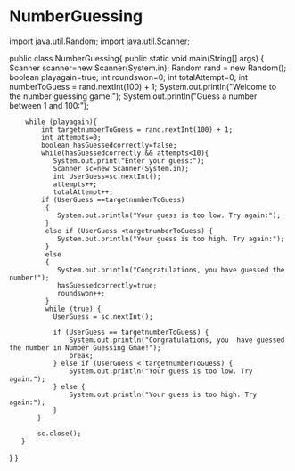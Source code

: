 # NumberGuessing
import java.util.Random;
import java.util.Scanner;

public class NumberGuessing{
    public static void main(String[] args)
     {
        Scanner scanner=new Scanner(System.in);
        Random rand = new Random();
        boolean playagain=true;
        int roundswon=0;
        int totalAttempt=0;
        int numberToGuess = rand.nextInt(100) + 1;
        System.out.println("Welcome to the number guessing game!");
        System.out.println("Guess a number between 1 and 100:");

        while (playagain){
            int targetnumberToGuess = rand.nextInt(100) + 1;
            int attempts=0;
            boolean hasGuessedcorrectly=false;
            while(hasGuessedcorrectly && attempts<10){
               System.out.print("Enter your guess:"); 
               Scanner sc=new Scanner(System.in);
               int UserGuess=sc.nextInt(); 
               attempts++;
               totalAttempt++;
            if (UserGuess ==targetnumberToGuess)
             {
                System.out.println("Your guess is too low. Try again:");
             }
             else if (UserGuess <targetnumberToGuess) {
                System.out.println("Your guess is too high. Try again:");
             }
             else
             {
                System.out.println("Congratulations, you have guessed the number!"); 
                hasGuessedcorrectly=true;
                roundswon++;
             }
             while (true) {
               UserGuess = sc.nextInt();
   
               if (UserGuess == targetnumberToGuess) {
                   System.out.println("Congratulations, you  have guessed the number in Number Guessing Gmae!");
                   break;
               } else if (UserGuess < targetnumberToGuess) {
                   System.out.println("Your guess is too low. Try again:");
               } else {
                   System.out.println("Your guess is too high. Try again:");
               }
           }
   
           sc.close();
       }
   }
}
            
